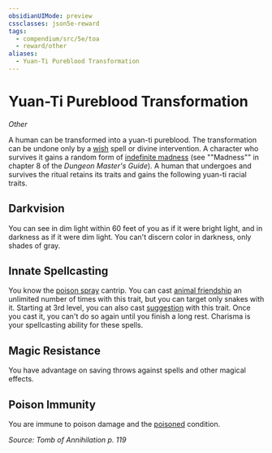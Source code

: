 ```yaml
---
obsidianUIMode: preview
cssclasses: json5e-reward
tags:
  - compendium/src/5e/toa
  - reward/other
aliases:
  - Yuan-Ti Pureblood Transformation
---
```

# Yuan-Ti Pureblood Transformation
*Other*  

A human can be transformed into a yuan-ti pureblood. The transformation can be undone only by a [wish](2-Mechanics/CLI/spells/wish.md) spell or divine intervention. A character who survives it gains a random form of [indefinite madness](2-Mechanics/CLI/tables/indefinite-madness.md) (see ""Madness"" in chapter 8 of the *Dungeon Master's Guide*). A human that undergoes and survives the ritual retains its traits and gains the following yuan-ti racial traits.

## Darkvision

You can see in dim light within 60 feet of you as if it were bright light, and in darkness as if it were dim light. You can't discern color in darkness, only shades of gray.

## Innate Spellcasting

You know the [poison spray](2-Mechanics/CLI/spells/poison-spray.md) cantrip. You can cast [animal friendship](2-Mechanics/CLI/spells/animal-friendship.md) an unlimited number of times with this trait, but you can target only snakes with it. Starting at 3rd level, you can also cast [suggestion](2-Mechanics/CLI/spells/suggestion.md) with this trait. Once you cast it, you can't do so again until you finish a long rest. Charisma is your spellcasting ability for these spells.

## Magic Resistance

You have advantage on saving throws against spells and other magical effects.

## Poison Immunity

You are immune to poison damage and the [poisoned](2-Mechanics/CLI/rules/conditions.md#poisoned) condition.

*Source: Tomb of Annihilation p. 119*